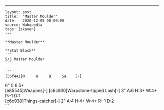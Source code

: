 ---
    layout: post
    title:  "Master Moulder"
    date:   2020-12-05 00:00:00
    source: Wahapedia
    tags: [skaven]
    ---
    
    **Master Moulder**
    
    **Stat Block**
    ```
    5/5 Master Moulder
    ```
    
    ```
    [56f442]M     W     B     Sa    [-]
6"    5     6     5+    
[e85545]Weapons[-]
[c6c930]Warpstone-tipped Lash[-]
3"     A:6    H:3+   W:4+   R:-1   D:1   
[c6c930]Things-catcher[-]
2"     A:4    H:4+   W:4+   R:-1   D:2   
    ```
    
    
    